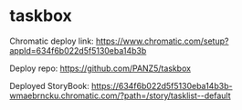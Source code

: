 # taskbox

Chromatic deploy link: https://www.chromatic.com/setup?appId=634f6b022d5f5130eba14b3b

Deploy repo: https://github.com/PANZ5/taskbox

Deployed StoryBook: https://634f6b022d5f5130eba14b3b-wmaebrncku.chromatic.com/?path=/story/tasklist--default